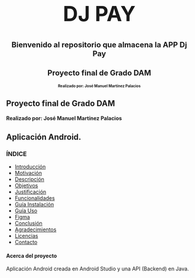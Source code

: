 <div align="center">
  <h1 style="font-size: 56px;">DJ PAY</h1>
</div>

<div align="center">
  <h1 style="font-size: 20px;">Bienvenido al repositorio que almacena la APP Dj Pay</h1>
</div>

<div align="center">
  <h2 style="font-size: 20px;">Proyecto final de Grado DAM</h2>
  <h3 style="font-size: 10px;">Realizado por: José Manuel Martínez Palacios</h3>
</div>

## Proyecto final de Grado DAM

#### Realizado por: José Manuel Martínez Palacios 

## Aplicación Android.

### **ÍNDICE**
- [Introducción](https://github.com/ChemaDvp/DjPay/wiki/Introducción)
- [Motivación](https://github.com/ChemaDvp/DjPay/wiki/Motivación)
- [Descripción](https://github.com/ChemaDvp/DjPay/wiki/Descripción)
- [Objetivos](https://github.com/ChemaDvp/DjPay/wiki/Objetivos)
- [Justificación](https://github.com/ChemaDvp/DjPay/wiki/Justificación)
- [Funcionalidades](https://github.com/ChemaDvp/DjPay/wiki/Funcionalidades)
- [Guía Instalación](https://github.com/ChemaDvp/DjPay/wiki/Guía-Instalación)
- [Guía Uso](https://github.com/ChemaDvp/DjPay/wiki/Guía-Uso)
- [Figma](https://github.com/ChemaDvp/DjPay/wiki/Figma)
- [Conclusión](https://github.com/ChemaDvp/DjPay/wiki/Conclusión)
- [Agradecimientos](https://github.com/ChemaDvp/DjPay/wiki/Agradecimientos)
- [Licencias](https://github.com/ChemaDvp/DjPay/wiki/Licencias)
- [Contacto](https://github.com/ChemaDvp/DjPay/wiki/Contacto)

#### Acerca del proyecto
Aplicación Android creada en Android Studio y una API (Backend) en Java.
